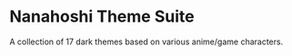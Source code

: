 # Nanahoshi Theme Suite

<!-- Plugin description -->
A collection of 17 dark themes based on various anime/game characters.
<!-- Plugin description end -->
